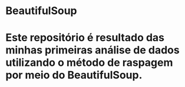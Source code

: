 # BeautifulSoup

<h1>
Este repositório é resultado das minhas primeiras análise de dados utilizando o método de raspagem por meio do BeautifulSoup.
</h1>

